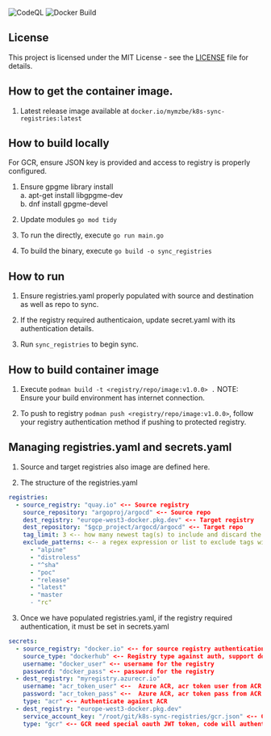 ![CodeQL](https://github.com/aizuddin85/k8s-sync-registries/actions/workflows/codeql.yml/badge.svg) ![Docker Build](https://github.com/aizuddin85/k8s-sync-registries/actions/workflows/docker-build.yml/badge.svg)


## License

This project is licensed under the MIT License - see the [LICENSE](LICENSE) file for details.

## How to get the container image.

1. Latest release image available at `docker.io/mymzbe/k8s-sync-registries:latest`

## How to build locally

For GCR, ensure JSON key is provided and access to registry is properly configured.  

1. Ensure gpgme library install  
a. apt-get install libgpgme-dev  
b. dnf install gpgme-devel  

2. Update modules `go mod tidy`  

3. To run the directly, execute `go run main.go` 
 
4. To build the binary, execute `go build -o sync_registries`

## How to run

1. Ensure registries.yaml properly populated with source and destination as well as repo to sync.

2. If the registry required authenticaion, update secret.yaml with its authentication details.

2. Run `sync_registries` to begin sync.

## How to build container image

1. Execute `podman build -t <registry/repo/image:v1.0.0> .`
   NOTE: Ensure your build environment has internet connection.
   
2. To push to registry `podman push <registry/repo/image:v1.0.0>`, follow your registry authentication method if pushing to protected registry.


## Managing registries.yaml and secrets.yaml
1. Source and target registries also image are defined here.
   
2. The structure of the registries.yaml

```yaml
registries:
  - source_registry: "quay.io" <-- Source registry
    source_repository: "argoproj/argocd" <-- Source repo
    dest_registry: "europe-west3-docker.pkg.dev" <-- Target registry
    dest_repository: "$gcp_project/argocd/argocd" <-- Target repo
    tag_limit: 3 <-- how many newest tag(s) to include and discard the rest
    exclude_patterns: <-- a regex expression or list to exclude tags with specific tag identifiers.
      - "alpine"
      - "distroless"
      - "^sha"
      - "poc"
      - "release"
      - "latest"
      - "master
      - "rc"
```

3. Once we have populated registries.yaml, if the registry required authentication, it must be set in secrets.yaml
   
```yaml
secrets:
  - source_registry: "docker.io" <-- for source registry authentication
    source_type: "dockerhub" <-- Registry type against auth, support dockerhub, acr and gcr. Typicall username and password login should use "dockerhub" as type.
    username: "docker_user" <-- username for the registry
    password: "docker_pass" <-- password for the registry
  - dest_registry: "myregistry.azurecr.io"
    username: "acr_token_user" <--  Azure ACR, acr token user from ACR Token
    password: "acr_token_pass" <--  Azure ACR, acr token pass from ACR Token
    type: "acr" <-- Authenticate against ACR
  - dest_registry: "europe-west3-docker.pkg.dev"
    service_account_key: "/root/git/k8s-sync-registries/gcr.json" <-- GCP service account JSON key with proper GCR permission associated to it
    type: "gcr" <-- GCR need special oauth JWT token, code will authenticate to Google and obtain JWT.
```


